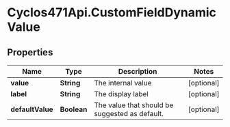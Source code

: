# Cyclos471Api.CustomFieldDynamicValue

## Properties
Name | Type | Description | Notes
------------ | ------------- | ------------- | -------------
**value** | **String** | The internal value | [optional] 
**label** | **String** | The display label | [optional] 
**defaultValue** | **Boolean** | The value that should be suggested as default. | [optional] 


